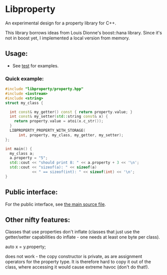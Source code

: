 Libproperty
===========

An experimental design for a property library for C++.

This library borrows ideas from Louis Dionne's boost::hana library. Since it's
not in boost yet, I implemented a local version from memory.

Usage:
------

* See [test](tests/usage_test.cpp) for examples.

### Quick example: ###

```c++
#include "libproperty/property.hpp"
#include <iostream>
#include <string>
struct my_class {

  int const& my_getter() const { return property.value; }
  int const& my_setter(std::string const& x) {
    return property.value = atoi(x.c_str());
  }
  LIBPROPERTY_PROPERTY_WITH_STORAGE(
      int, property, my_class, my_getter, my_setter);
};

int main() {
  my_class a;
  a.property = "5";
  std::cout << "should print 8: " << a.property + 3 << '\n';
  std::cout << "sizeof(a): " << sizeof(a)
            << " == sizeof(int): " << sizeof(int) << '\n';
}
```

Public interface:
-----------------
For the public interface, see [the main source file](libproperty/property.hpp).


Other nifty features:
---------------------

Classes that use properties don't inflate (classes that just use the
getter/setter capabilities do inflate - one needs at least one byte per class).

   auto x = y.property;

does not work - the copy constructor is private, as are assignment operators for
the property type. It is therefore hard to copy it out of the class, where
accessing it would cause extreme havoc (don't do that!).

